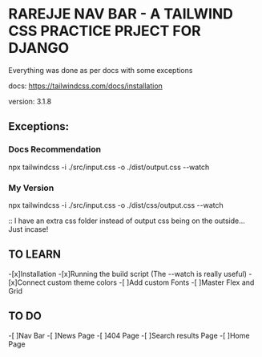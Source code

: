 # RAREJJE NAV BAR - A TAILWIND CSS PRACTICE PRJECT FOR DJANGO

Everything was done as per docs with some exceptions

docs: https://tailwindcss.com/docs/installation

version: 3.1.8


## Exceptions:

### Docs Recommendation
npx tailwindcss -i ./src/input.css -o ./dist/output.css --watch

### My Version
npx tailwindcss -i ./src/input.css -o ./dist/css/output.css --watch

:: I have an extra css folder instead of output css being on the outside... Just incase!

## TO LEARN
-[x]Installation
-[x]Running the build script (The --watch is really useful)
-[x]Connect custom theme colors
-[ ]Add custom Fonts
-[ ]Master Flex and Grid

## TO DO 
-[ ]Nav Bar
-[ ]News Page
-[ ]404 Page
-[ ]Search results Page
-[ ]Home Page


